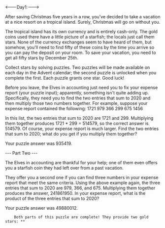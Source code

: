 <---Day1:--->

After saving Christmas five years in a row, you've decided to take a vacation at a nice resort on a tropical island. Surely, Christmas will go on without you.

The tropical island has its own currency and is entirely cash-only. The gold coins used there have a little picture of a starfish; the locals just call them stars. None of the currency exchanges seem to have heard of them, but somehow, you'll need to find fifty of these coins by the time you arrive so you can pay the deposit on your room.
To save your vacation, you need to get all fifty stars by December 25th.

Collect stars by solving puzzles. Two puzzles will be made available on each day in the Advent calendar; the second puzzle is unlocked when you complete the first. Each puzzle grants one star. Good luck!

Before you leave, the Elves in accounting just need you to fix your expense report (your puzzle input); apparently, something isn't quite adding up.
Specifically, they need you to find the two entries that sum to 2020 and then multiply those two numbers together.
For example, suppose your expense report contained the following:
1721
979
366
299
675
1456

In this list, the two entries that sum to 2020 are 1721 and 299. Multiplying them together produces 1721 * 299 = 514579, so the correct answer is 514579.
Of course, your expense report is much larger. Find the two entries that sum to 2020; what do you get if you multiply them together?

Your puzzle answer was 935419.

--- Part Two ---

The Elves in accounting are thankful for your help; one of them even offers you a starfish coin they had left over from a past vacation. 

They offer you a second one if you can find three numbers in your expense report that meet the same criteria.
Using the above example again, the three entries that sum to 2020 are 979, 366, and 675. Multiplying them together produces the answer, 241861950.
In your expense report, what is the product of the three entries that sum to 2020?

Your puzzle answer was 49880012.

        Both parts of this puzzle are complete! They provide two gold stars: **
